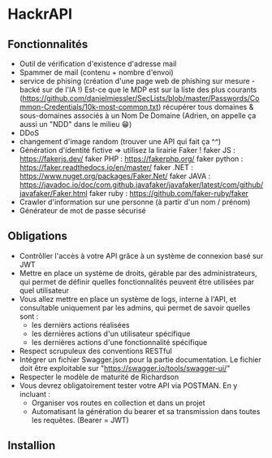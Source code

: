 # HackrAPI
## Fonctionnalités
- Outil de vérification d'existence d'adresse mail
- Spammer de mail (contenu + nombre d'envoi)
- service de phising (création d'une page web de phishing sur mesure - backé sur de l'IA !)
Est-ce que le MDP est sur la liste des plus courants (https://github.com/danielmiessler/SecLists/blob/master/Passwords/Common-Credentials/10k-most-common.txt)
récupérer tous domaines & sous-domaines associés à un Nom De Domaine (Adrien, on appelle ça aussi un "NDD" dans le milieu 😁)
- DDoS
- changement d'image random (trouver une API qui fait ça ^^)
- Génération d'identité fictive => utilisez la lirairie Faker !
faker JS : https://fakerjs.dev/
faker PHP : https://fakerphp.org/
faker python : https://faker.readthedocs.io/en/master/
faker .NET : https://www.nuget.org/packages/Faker.Net/
faker JAVA : https://javadoc.io/doc/com.github.javafaker/javafaker/latest/com/github/javafaker/Faker.html
faker ruby : https://github.com/faker-ruby/faker
- Crawler d'information sur une personne (à partir d'un nom / prénom)
- Générateur de mot de passe sécurisé
## Obligations
- Contrôller l'accès à votre API grâce à un système de connexion basé sur JWT
- Mettre en place un système de droits, gérable par des administrateurs, qui permet de définir quelles fonctionnalités peuvent être utilisées par quel utilisateur
- Vous allez mettre en place un système de logs, interne à l'API, et consultable uniquement par les admins, qui permet de savoir quelles sont :
  - les dernièrs actions réalisées
  - les dernières actions d'un utilisateur spécifique
  - les dernières actions d'une fonctionnalité spécifique
- Respect scrupuleux des conventions RESTful
- Intégrer un fichier Swagger.json pour la partie documentation. Le fichier doit être exploitable sur "https://swagger.io/tools/swagger-ui/"
- Respecter le modèle de maturité de Richardson
- Vous devrez obligatoirement tester votre API via POSTMAN. En y incluant :
  - Organiser vos routes en collection et dans un projet
  - Automatisant la génération du bearer et sa transmission dans toutes les requêtes. (Bearer = JWT)
## Installion
